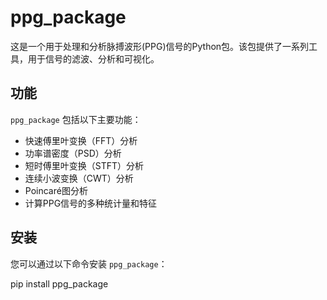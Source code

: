 # ppg_package

这是一个用于处理和分析脉搏波形(PPG)信号的Python包。该包提供了一系列工具，用于信号的滤波、分析和可视化。

## 功能

`ppg_package` 包括以下主要功能：

- 快速傅里叶变换（FFT）分析
- 功率谱密度（PSD）分析
- 短时傅里叶变换（STFT）分析
- 连续小波变换（CWT）分析
- Poincaré图分析
- 计算PPG信号的多种统计量和特征

## 安装

您可以通过以下命令安装 `ppg_package`：

pip install ppg_package

